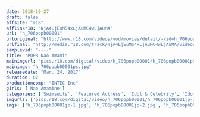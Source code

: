```yaml
---
date: 2018-10-27
draft: false
affsite: "r18"
afflinkr18: "NjA4LjEuMS4xLjAuMC4wLjAuMA"
url: "h_706popb00001"
urloriginal: "http://www.r18.com/videos/vod/movies/detail/-/id=h_706popb00001"
urlfinal: "http://media.r18.com/track/NjA4LjEuMS4xLjAuMC4wLjAuMA/videos/vod/movies/detail/-/id=h_706popb00001"
samplevid: "----"
title: "POPR Nao Amami"
mainimgurl: "pics.r18.com/digital/video/h_706popb00001/h_706popb00001ps.jpg"
mainimgs: "h_706popb00001ps.jpg"
releasedate: "Mar. 24, 2017"
duration: 62
productioncomp: "INTEC Inc"
girls: ['Nao Amamine']
categories: ['Swimsuits', 'Featured Actress', 'Idol & Celebrity', 'Idol Video', 'Hi-Def']
imgurls: ['pics.r18.com/digital/video/h_706popb00001/h_706popb00001jp-1.jpg', 'pics.r18.com/digital/video/h_706popb00001/h_706popb00001jp-2.jpg', 'pics.r18.com/digital/video/h_706popb00001/h_706popb00001jp-3.jpg', 'pics.r18.com/digital/video/h_706popb00001/h_706popb00001jp-4.jpg', 'pics.r18.com/digital/video/h_706popb00001/h_706popb00001jp-5.jpg', 'pics.r18.com/digital/video/h_706popb00001/h_706popb00001jp-6.jpg', 'pics.r18.com/digital/video/h_706popb00001/h_706popb00001jp-7.jpg', 'pics.r18.com/digital/video/h_706popb00001/h_706popb00001jp-8.jpg', 'pics.r18.com/digital/video/h_706popb00001/h_706popb00001jp-9.jpg', 'pics.r18.com/digital/video/h_706popb00001/h_706popb00001jp-10.jpg', 'pics.r18.com/digital/video/h_706popb00001/h_706popb00001jp-11.jpg', 'pics.r18.com/digital/video/h_706popb00001/h_706popb00001jp-12.jpg', 'pics.r18.com/digital/video/h_706popb00001/h_706popb00001jp-13.jpg', 'pics.r18.com/digital/video/h_706popb00001/h_706popb00001jp-14.jpg', 'pics.r18.com/digital/video/h_706popb00001/h_706popb00001jp-15.jpg', 'pics.r18.com/digital/video/h_706popb00001/h_706popb00001jp-16.jpg', 'pics.r18.com/digital/video/h_706popb00001/h_706popb00001jp-17.jpg', 'pics.r18.com/digital/video/h_706popb00001/h_706popb00001jp-18.jpg', 'pics.r18.com/digital/video/h_706popb00001/h_706popb00001jp-19.jpg', 'pics.r18.com/digital/video/h_706popb00001/h_706popb00001jp-20.jpg']
imgs: ['h_706popb00001jp-1.jpg', 'h_706popb00001jp-2.jpg', 'h_706popb00001jp-3.jpg', 'h_706popb00001jp-4.jpg', 'h_706popb00001jp-5.jpg', 'h_706popb00001jp-6.jpg', 'h_706popb00001jp-7.jpg', 'h_706popb00001jp-8.jpg', 'h_706popb00001jp-9.jpg', 'h_706popb00001jp-10.jpg', 'h_706popb00001jp-11.jpg', 'h_706popb00001jp-12.jpg', 'h_706popb00001jp-13.jpg', 'h_706popb00001jp-14.jpg', 'h_706popb00001jp-15.jpg', 'h_706popb00001jp-16.jpg', 'h_706popb00001jp-17.jpg', 'h_706popb00001jp-18.jpg', 'h_706popb00001jp-19.jpg', 'h_706popb00001jp-20.jpg']
---
```

